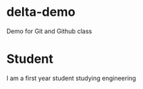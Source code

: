 # delta-demo
Demo for Git and Github class

# Student
I am a first year student studying engineering 

